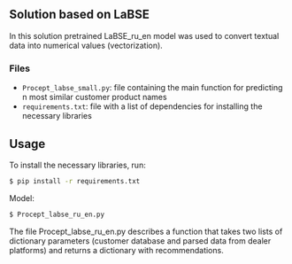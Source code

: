 ## Solution based on LaBSE
In this solution pretrained LaBSE_ru_en model was used to convert textual data into numerical values (vectorization).

### Files
- `Procept_labse_small.py`: file containing the main function for predicting n most similar customer product names   
- `requirements.txt`: file with a list of dependencies for installing the necessary libraries
  
## Usage
To install the necessary libraries, run:
```sh
$ pip install -r requirements.txt
```
Model:
```sh
$ Procept_labse_ru_en.py
```
The file Procept_labse_ru_en.py describes a function that takes two lists of dictionary parameters (customer database and parsed data from dealer platforms) and returns a dictionary with recommendations.
